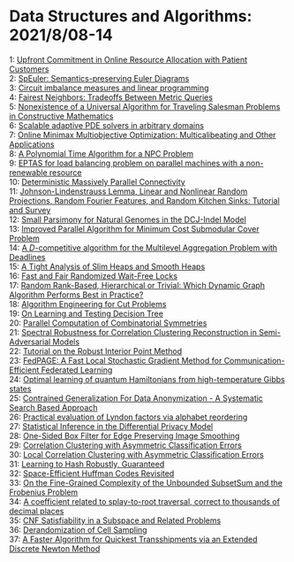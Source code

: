# Data Structures and Algorithms: 2021/8/08-14  
1: [Upfront Commitment in Online Resource Allocation with Patient Customers](https://doi.org/10.48550/arXiv.2108.03517)  
2: [SpEuler: Semantics-preserving Euler Diagrams](https://doi.org/10.48550/arXiv.2108.03529)  
3: [Circuit imbalance measures and linear programming](https://doi.org/10.48550/arXiv.2108.03616)  
4: [Fairest Neighbors: Tradeoffs Between Metric Queries](https://doi.org/10.48550/arXiv.2108.03621)  
5: [Nonexistence of a Universal Algorithm for Traveling Salesman Problems in  Constructive Mathematics](https://doi.org/10.48550/arXiv.2108.05231)  
6: [Scalable adaptive PDE solvers in arbitrary domains](https://doi.org/10.48550/arXiv.2108.03757)  
7: [Online Minimax Multiobjective Optimization: Multicalibeating and Other  Applications](https://doi.org/10.48550/arXiv.2108.03837)  
8: [A Polynomial Time Algorithm for a NPC Problem](https://doi.org/10.48550/arXiv.2108.03877)  
9: [EPTAS for load balancing problem on parallel machines with a  non-renewable resource](https://doi.org/10.48550/arXiv.2108.04071)  
10: [Deterministic Massively Parallel Connectivity](https://doi.org/10.48550/arXiv.2108.04102)  
11: [Johnson-Lindenstrauss Lemma, Linear and Nonlinear Random Projections,  Random Fourier Features, and Random Kitchen Sinks: Tutorial and Survey](https://doi.org/10.48550/arXiv.2108.04172)  
12: [Small Parsimony for Natural Genomes in the DCJ-Indel Model](https://doi.org/10.48550/arXiv.2108.04297)  
13: [Improved Parallel Algorithm for Minimum Cost Submodular Cover Problem](https://doi.org/10.48550/arXiv.2108.04416)  
14: [A $D$-competitive algorithm for the Multilevel Aggregation Problem with  Deadlines](https://doi.org/10.48550/arXiv.2108.04422)  
15: [A Tight Analysis of Slim Heaps and Smooth Heaps](https://doi.org/10.48550/arXiv.2108.04458)  
16: [Fast and Fair Randomized Wait-Free Locks](https://doi.org/10.48550/arXiv.2108.04520)  
17: [Random Rank-Based, Hierarchical or Trivial: Which Dynamic Graph  Algorithm Performs Best in Practice?](https://doi.org/10.48550/arXiv.2108.04564)  
18: [Algorithm Engineering for Cut Problems](https://doi.org/10.48550/arXiv.2108.04566)  
19: [On Learning and Testing Decision Tree](https://doi.org/10.48550/arXiv.2108.04587)  
20: [Parallel Computation of Combinatorial Symmetries](https://doi.org/10.48550/arXiv.2108.04590)  
21: [Spectral Robustness for Correlation Clustering Reconstruction in  Semi-Adversarial Models](https://doi.org/10.48550/arXiv.2108.04729)  
22: [Tutorial on the Robust Interior Point Method](https://doi.org/10.48550/arXiv.2108.04734)  
23: [FedPAGE: A Fast Local Stochastic Gradient Method for  Communication-Efficient Federated Learning](https://doi.org/10.48550/arXiv.2108.04755)  
24: [Optimal learning of quantum Hamiltonians from high-temperature Gibbs  states](https://doi.org/10.48550/arXiv.2108.04842)  
25: [Contrained Generalization For Data Anonymization - A Systematic Search  Based Approach](https://doi.org/10.48550/arXiv.2108.04897)  
26: [Practical evaluation of Lyndon factors via alphabet reordering](https://doi.org/10.48550/arXiv.2108.04988)  
27: [Statistical Inference in the Differential Privacy Model](https://doi.org/10.48550/arXiv.2108.05000)  
28: [One-Sided Box Filter for Edge Preserving Image Smoothing](https://doi.org/10.48550/arXiv.2108.05021)  
29: [Correlation Clustering with Asymmetric Classification Errors](https://doi.org/10.48550/arXiv.2108.05696)  
30: [Local Correlation Clustering with Asymmetric Classification Errors](https://doi.org/10.48550/arXiv.2108.05697)  
31: [Learning to Hash Robustly, Guaranteed](https://doi.org/10.48550/arXiv.2108.05433)  
32: [Space-Efficient Huffman Codes Revisited](https://doi.org/10.48550/arXiv.2108.05495)  
33: [On the Fine-Grained Complexity of the Unbounded SubsetSum and the  Frobenius Problem](https://doi.org/10.48550/arXiv.2108.05581)  
34: [A coefficient related to splay-to-root traversal, correct to thousands  of decimal places](https://doi.org/10.48550/arXiv.2108.05666)  
35: [CNF Satisfiability in a Subspace and Related Problems](https://doi.org/10.48550/arXiv.2108.05914)  
36: [Derandomization of Cell Sampling](https://doi.org/10.48550/arXiv.2108.05970)  
37: [A Faster Algorithm for Quickest Transshipments via an Extended Discrete  Newton Method](https://doi.org/10.48550/arXiv.2108.06239)  